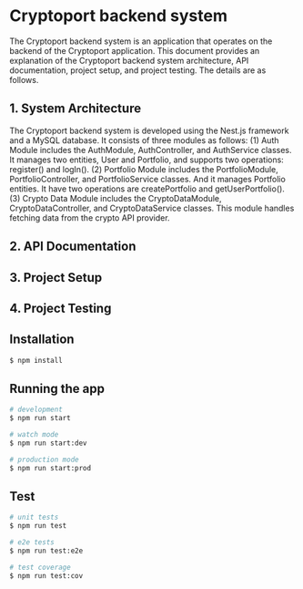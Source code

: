 # Cryptoport backend system

The Cryptoport backend system is an application that operates on the backend of the Cryptoport application. This document provides an explanation of the Cryptoport backend system architecture, API documentation, project setup, and project testing. The details are as follows.

## 1. System Architecture
The Cryptoport backend system is developed using the Nest.js framework and a MySQL database. It consists of three modules as follows:
      (1) Auth Module includes the AuthModule, AuthController, and AuthService classes. It manages two entities, User and Portfolio, and supports two operations: register() and logIn().
      (2) Portfolio Module includes the PortfolioModule, PortfolioController, and PortfolioService classes. And it manages Portfolio entities. It have two operations are createPortfolio and getUserPortfolio().
      (3) Crypto Data Module includes the CryptoDataModule, CryptoDataController, and CryptoDataService classes. This module handles fetching data from the crypto API provider.

## 2. API Documentation

## 3. Project Setup

## 4. Project Testing








## Installation

```bash
$ npm install
```

## Running the app

```bash
# development
$ npm run start

# watch mode
$ npm run start:dev

# production mode
$ npm run start:prod
```

## Test

```bash
# unit tests
$ npm run test

# e2e tests
$ npm run test:e2e

# test coverage
$ npm run test:cov
```


